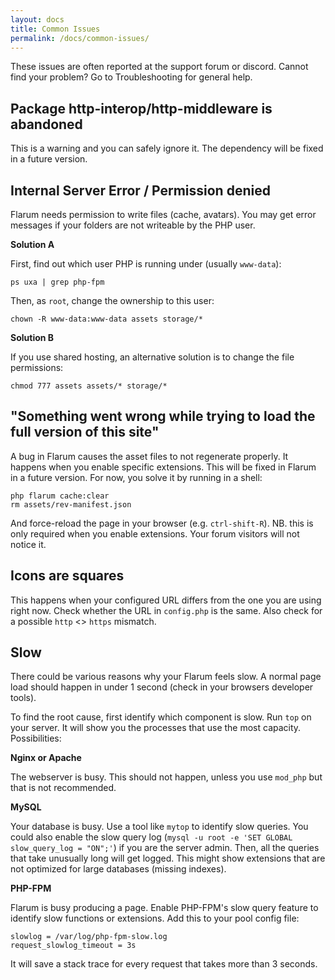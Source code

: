 ```yaml
---
layout: docs
title: Common Issues
permalink: /docs/common-issues/
---
```


These issues are often reported at the support forum or discord. Cannot find your problem? Go to Troubleshooting for general help.

## Package http-interop/http-middleware is abandoned

This is a warning and you can safely ignore it. The dependency will be fixed in a future version.

## Internal Server Error / Permission denied

Flarum needs permission to write files (cache, avatars). You may get error messages if your folders are not writeable by the PHP user. 


**Solution A**

First, find out which user PHP is running under (usually `www-data`):

```raw
ps uxa | grep php-fpm
```

Then, as `root`, change the ownership to this user:

```raw
chown -R www-data:www-data assets storage/*
```


**Solution B**

If you use shared hosting, an alternative solution is to change the file permissions:

```raw
chmod 777 assets assets/* storage/*
```

## "Something went wrong while trying to load the full version of this site"

A bug in Flarum causes the asset files to not regenerate properly. It happens when you enable specific extensions. This will be fixed in Flarum in a future version. For now, you solve it by running in a shell:

```raw
php flarum cache:clear
rm assets/rev-manifest.json
```

And force-reload the page in your browser (e.g. `ctrl-shift-R`). NB. this is only required when you enable extensions. Your forum visitors will not notice it. 

## Icons are squares

This happens when your configured URL differs from the one you are using right now. Check whether the URL in `config.php` is the same. Also check for a possible `http` <> `https` mismatch.

## Slow

There could be various reasons why your Flarum feels slow. A normal page load should happen in under 1 second (check in your browsers developer tools).

To find the root cause, first identify which component is slow. Run `top` on your server. It will show you the processes that use the most capacity. Possibilities:

**Nginx or Apache**

The webserver is busy. This should not happen, unless you use `mod_php` but that is not recommended.

**MySQL**

Your database is busy. Use a tool like `mytop` to identify slow queries. You could also enable the slow query log (`mysql -u root -e 'SET GLOBAL slow_query_log = "ON";'`) if you are the server admin. Then, all the queries that take unusually long will get logged. This might show extensions that are not optimized for large databases (missing indexes). 

**PHP-FPM**

Flarum is busy producing a page. Enable PHP-FPM's slow query feature to identify slow functions or extensions. Add this to your pool config file:

```
slowlog = /var/log/php-fpm-slow.log
request_slowlog_timeout = 3s
```

It will save a stack trace for every request that takes more than 3 seconds. 